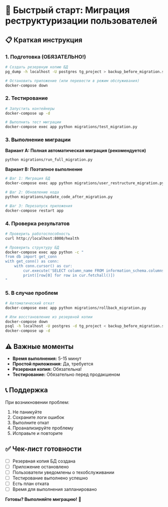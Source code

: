 # 🚀 Быстрый старт: Миграция реструктуризации пользователей

## 📋 Краткая инструкция

### 1. Подготовка (ОБЯЗАТЕЛЬНО!)

```bash
# Создать резервную копию БД
pg_dump -h localhost -U postgres tg_project > backup_before_migration.sql

# Остановить приложение (или перевести в режим обслуживания)
docker-compose down
```

### 2. Тестирование

```bash
# Запустить контейнеры
docker-compose up -d

# Выполнить тест миграции
docker-compose exec app python migrations/test_migration.py
```

### 3. Выполнение миграции

**Вариант A: Полная автоматическая миграция (рекомендуется)**
```bash
python migrations/run_full_migration.py
```

**Вариант B: Поэтапное выполнение**
```bash
# Шаг 1: Миграция БД
docker-compose exec app python migrations/user_restructure_migration.py

# Шаг 2: Обновление кода
python migrations/update_code_after_migration.py

# Шаг 3: Перезапуск приложения
docker-compose restart app
```

### 4. Проверка результатов

```bash
# Проверить работоспособность
curl http://localhost:8000/health

# Проверить структуру БД
docker-compose exec app python -c "
from db import get_conn
with get_conn() as conn:
    with conn.cursor() as cur:
        cur.execute('SELECT column_name FROM information_schema.columns WHERE table_name = \\'users\\'')
        print([row[0] for row in cur.fetchall()])
"
```

### 5. В случае проблем

```bash
# Автоматический откат
docker-compose exec app python migrations/rollback_migration.py

# Или восстановление из резервной копии
docker-compose down
psql -h localhost -U postgres -d tg_project < backup_before_migration.sql
docker-compose up -d
```

## ⚠️ Важные моменты

- **Время выполнения:** 5-15 минут
- **Простой приложения:** Да, требуется
- **Резервная копия:** Обязательна!
- **Тестирование:** Обязательно перед продакшеном

## 📞 Поддержка

При возникновении проблем:
1. Не паникуйте
2. Сохраните логи ошибок
3. Выполните откат
4. Проанализируйте проблему
5. Исправьте и повторите

## ✅ Чек-лист готовности

- [ ] Резервная копия БД создана
- [ ] Приложение остановлено
- [ ] Пользователи уведомлены о техобслуживании
- [ ] Тестирование выполнено успешно
- [ ] Есть план отката
- [ ] Время для выполнения запланировано

**Готовы? Выполняйте миграцию!** 🚀